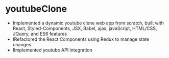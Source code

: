 # youtubeClone

<ul>
  <li>Implemented a dynamic youtube clone web app from scratch, built with React, Styled-Components, JSX, Babel, ajax, javaScript, HTML/CSS, JQuery, and ES6 features</li>
 <li>IRefactored the React Components using Redux to manage state changes</li>
 <li>IImplemented youtube API integration</li>

</ul>
